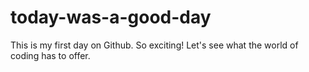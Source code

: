 # today-was-a-good-day
This is my first day on Github. So exciting! Let's see what the world of coding has to offer. 
